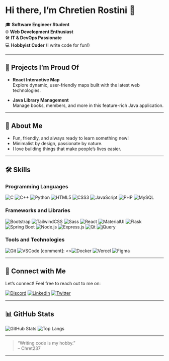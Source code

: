 # Hi there, I’m Chretien Rostini 👋

🎓 **Software Engineer Student**  
🌐 **Web Development Enthusiast**  
🛠️ **IT & DevOps Passionate**  
💻 **Hobbyist Coder** (I write code for fun!)

---

## 🚀 Projects I’m Proud Of

- **React Interactive Map**  
  Explore dynamic, user-friendly maps built with the latest web technologies.

- **Java Library Management**  
  Manage books, members, and more in this feature-rich Java application.

---

## 🌱 About Me

- Fun, friendly, and always ready to learn something new!
- Minimalist by design, passionate by nature.
- I love building things that make people’s lives easier.

---

## 🛠️ Skills

### Programming Languages
![C](https://img.shields.io/badge/C-00599C?logo=c&logoColor=white&style=flat)
![C++](https://img.shields.io/badge/C++-00599C?logo=c%2B%2B&logoColor=white&style=flat)
![Python](https://img.shields.io/badge/Python-3776AB?logo=python&logoColor=white&style=flat)
![HTML5](https://img.shields.io/badge/HTML5-E34F26?logo=html5&logoColor=white&style=flat)
![CSS3](https://img.shields.io/badge/CSS3-1572B6?logo=css3&logoColor=white&style=flat)
![JavaScript](https://img.shields.io/badge/JavaScript-F7DF1E?logo=javascript&logoColor=black&style=flat)
![PHP](https://img.shields.io/badge/PHP-777BB4?logo=php&logoColor=white&style=flat)
![MySQL](https://img.shields.io/badge/MySQL-4479A1?logo=mysql&logoColor=white&style=flat)

### Frameworks and Libraries
![Bootstrap](https://img.shields.io/badge/Bootstrap-7952B3?logo=bootstrap&logoColor=white&style=flat)
![TailwindCSS](https://img.shields.io/badge/Tailwind%20CSS-06B6D4?logo=tailwindcss&logoColor=white&style=flat)
![Sass](https://img.shields.io/badge/Sass-CC6699?logo=sass&logoColor=white&style=flat)
![React](https://img.shields.io/badge/React-61DAFB?logo=react&logoColor=black&style=flat)
![MaterialUI](https://img.shields.io/badge/MUI-007FFF?logo=mui&logoColor=white&style=flat)
![Flask](https://img.shields.io/badge/Flask-000000?logo=flask&logoColor=white&style=flat)
![Spring Boot](https://img.shields.io/badge/Spring%20Boot-6DB33F?logo=springboot&logoColor=white&style=flat)
![Node.js](https://img.shields.io/badge/Node.js-339933?logo=node.js&logoColor=white&style=flat)
![Express.js](https://img.shields.io/badge/Express.js-000000?logo=express&logoColor=white&style=flat)
![Qt](https://img.shields.io/badge/Qt-41CD52?logo=qt&logoColor=white&style=flat)
![jQuery](https://img.shields.io/badge/jQuery-0769AD?logo=jquery&logoColor=white&style=flat)

### Tools and Technologies
![Git](https://img.shields.io/badge/Git-F05032?logo=git&logoColor=white&style=flat)
![VSCode](https://img.shields.io/badge/VS%20Code-007ACC?logo=visualstudiocode&logoColor=white&style=flat)
[comment]: <>![Docker](https://img.shields.io/badge/Docker-2496ED?logo=docker&logoColor=white&style=flat)
![Vercel](https://img.shields.io/badge/Vercel-000000?logo=vercel&logoColor=white&style=flat)
![Figma](https://img.shields.io/badge/Figma-F24E1E?logo=figma&logoColor=white&style=flat)

---

## 🤝 Connect with Me

Let’s connect! Feel free to reach out to me on:

[![Discord](https://img.shields.io/badge/Discord-5865F2?logo=discord&logoColor=white&style=flat)](https://discord.com/) <!-- Add your Discord link if you like -->
[![LinkedIn](https://img.shields.io/badge/LinkedIn-Chretien%20Rostini-blue?logo=linkedin&logoColor=white&style=flat)](https://www.linkedin.com/in/chretien-rostini-b68732258)
[![Twitter](https://img.shields.io/badge/Twitter-1DA1F2?logo=twitter&logoColor=white&style=flat)](https://twitter.com/) <!-- Add your Twitter link if you like -->

---

## 📊 GitHub Stats

![GitHub Stats](https://github-readme-stats.vercel.app/api?username=Chret237&show_icons=true&theme=radical)
![Top Langs](https://github-readme-stats.vercel.app/api/top-langs/?username=Chret237&layout=compact&theme=radical)

---

> “Writing code is my hobby.”  
> – Chret237

---

<!-- Reference: ![image1](image1) -->
